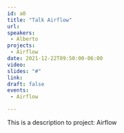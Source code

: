 ```yaml
---
id: a0
title: "Talk Airflow"
url: 
speakers:
 - Alberto
projects:
 - Airflow
date: 2021-12-22T09:50:00-06:00
video: 
slides: "#"
link: 
draft: false
events: 
 - Airflow

---
```


This is a description to project: Airflow


